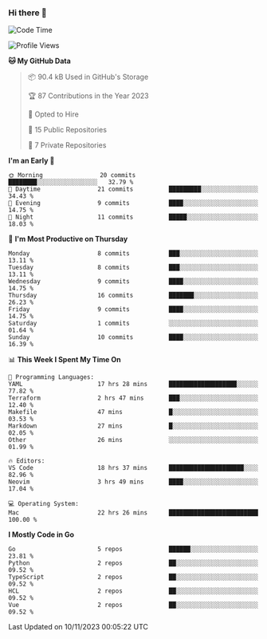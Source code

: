 ### Hi there 👋
<!--![visitors](https://visitor-badge.glitch.me/badge?page_id=d0zingcat)-->
<!--
**d0zingcat/d0zingcat** is a ✨ _special_ ✨ repository because its `README.md` (this file) appears on your GitHub profile.

Here are some ideas to get you started:

- 🔭 I’m currently working on ...
- 🌱 I’m currently learning ...
- 👯 I’m looking to collaborate on ...
- 🤔 I’m looking for help with ...
- 💬 Ask me about ...
- 📫 How to reach me: ...
- 😄 Pronouns: ...
- ⚡ Fun fact: ...
-->
<!--START_SECTION:waka-->
![Code Time](http://img.shields.io/badge/Code%20Time-3%2C159%20hrs%2045%20mins-blue)

![Profile Views](http://img.shields.io/badge/Profile%20Views-0-blue)

**🐱 My GitHub Data** 

> 📦 90.4 kB Used in GitHub's Storage 
 > 
> 🏆 87 Contributions in the Year 2023
 > 
> 💼 Opted to Hire
 > 
> 📜 15 Public Repositories 
 > 
> 🔑 7 Private Repositories 
 > 
**I'm an Early 🐤** 

```text
🌞 Morning                20 commits          ████████░░░░░░░░░░░░░░░░░   32.79 % 
🌆 Daytime                21 commits          █████████░░░░░░░░░░░░░░░░   34.43 % 
🌃 Evening                9 commits           ████░░░░░░░░░░░░░░░░░░░░░   14.75 % 
🌙 Night                  11 commits          █████░░░░░░░░░░░░░░░░░░░░   18.03 % 
```
📅 **I'm Most Productive on Thursday** 

```text
Monday                   8 commits           ███░░░░░░░░░░░░░░░░░░░░░░   13.11 % 
Tuesday                  8 commits           ███░░░░░░░░░░░░░░░░░░░░░░   13.11 % 
Wednesday                9 commits           ████░░░░░░░░░░░░░░░░░░░░░   14.75 % 
Thursday                 16 commits          ███████░░░░░░░░░░░░░░░░░░   26.23 % 
Friday                   9 commits           ████░░░░░░░░░░░░░░░░░░░░░   14.75 % 
Saturday                 1 commits           ░░░░░░░░░░░░░░░░░░░░░░░░░   01.64 % 
Sunday                   10 commits          ████░░░░░░░░░░░░░░░░░░░░░   16.39 % 
```


📊 **This Week I Spent My Time On** 

```text
💬 Programming Languages: 
YAML                     17 hrs 28 mins      ███████████████████░░░░░░   77.82 % 
Terraform                2 hrs 47 mins       ███░░░░░░░░░░░░░░░░░░░░░░   12.40 % 
Makefile                 47 mins             █░░░░░░░░░░░░░░░░░░░░░░░░   03.53 % 
Markdown                 27 mins             █░░░░░░░░░░░░░░░░░░░░░░░░   02.05 % 
Other                    26 mins             ░░░░░░░░░░░░░░░░░░░░░░░░░   01.99 % 

🔥 Editors: 
VS Code                  18 hrs 37 mins      █████████████████████░░░░   82.96 % 
Neovim                   3 hrs 49 mins       ████░░░░░░░░░░░░░░░░░░░░░   17.04 % 

💻 Operating System: 
Mac                      22 hrs 26 mins      █████████████████████████   100.00 % 
```

**I Mostly Code in Go** 

```text
Go                       5 repos             ██████░░░░░░░░░░░░░░░░░░░   23.81 % 
Python                   2 repos             ██░░░░░░░░░░░░░░░░░░░░░░░   09.52 % 
TypeScript               2 repos             ██░░░░░░░░░░░░░░░░░░░░░░░   09.52 % 
HCL                      2 repos             ██░░░░░░░░░░░░░░░░░░░░░░░   09.52 % 
Vue                      2 repos             ██░░░░░░░░░░░░░░░░░░░░░░░   09.52 % 
```




 Last Updated on 10/11/2023 00:05:22 UTC
<!--END_SECTION:waka-->


